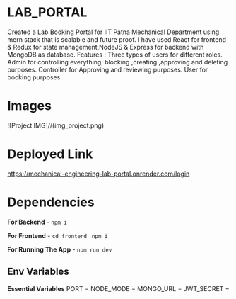 # LAB_PORTAL
Created a Lab Booking Portal for IIT Patna Mechanical Department using mern stack that is scalable and future proof. I have used React for frontend & Redux
for state management,NodeJS & Express for backend with MongoDB as database.
Features : Three types of users for different roles. Admin for controlling everything, blocking ,creating ,approving and deleting purposes. Controller for Approving and reviewing purposes. User for booking purposes.

# Images
![Project IMG]//(img_project.png)

# Deployed Link
https://mechanical-engineering-lab-portal.onrender.com/login

# Dependencies

**For Backend** - `npm i`

**For Frontend** - `cd frontend` ` npm i`

**For Running The App** - `npm run dev`

## Env Variables

**Essential Variables**
PORT = 
NODE_MODE = 
MONGO_URL = 
JWT_SECRET = 
